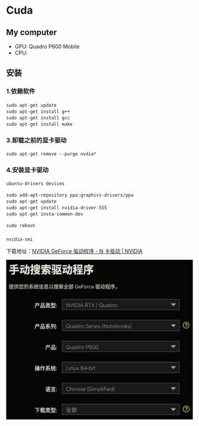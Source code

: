# Cuda

## My computer
- GPU: Quadro P600 Mobile 
- CPU:

## 安装
### 1.依赖软件  
`sudo apt-get update`  
`sudo apt-get install g++`  
`sudo apt-get install gcc`  
`sudo apt-get install make`  

### 3.卸载之前的显卡驱动
`sudo apt-get remove --purge nvdia* `

### 4.安装显卡驱动

`ubuntu-drivers devices`

`sudo add-apt-repository ppa:graphics-drivers/ppa`  
`sudo apt-get update`  
`sudo apt-get install nvidia-driver-555`  
`sudo apt-get insta-common-dev`

`sudo reboot`

#### 
`nvidia-smi`







下载地址：[NVIDIA GeForce 驱动程序 - N 卡驱动 | NVIDIA](https://www.nvidia.cn/geforce/drivers/)

![Cuda](Picture\Cuda\Nvdia.png)

